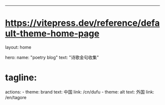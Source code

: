 ---
# https://vitepress.dev/reference/default-theme-home-page
layout: home

hero:
  name: "poetry blog"
  text: "诗歌金句收集"
  # tagline: 
  actions:
    - theme: brand
      text: 中国
      link: /cn/dufu
    - theme: alt
      text: 外国
      link: /en/tagore


